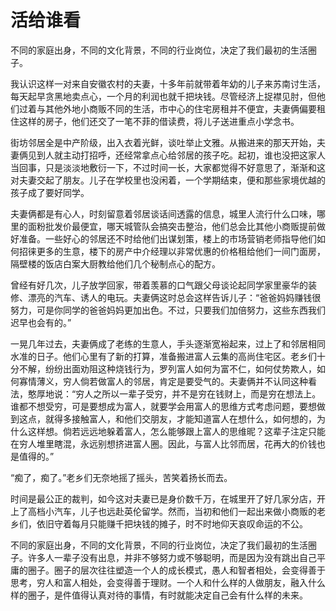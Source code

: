# 活给谁看

不同的家庭出身，不同的文化背景，不同的行业岗位，决定了我们最初的生活圈子。 

我认识这样一对来自安徽农村的夫妻，十多年前就带着年幼的儿子来苏南讨生活，每天起早贪黑地卖点心，一个月的利润也就千把块钱。尽管经济上捉襟见肘，但他们过着与其他外地小商贩不同的生活，市中心的住宅房租并不便宜，夫妻俩偏要租住这样的房子，他们还交了一笔不菲的借读费，将儿子送进重点小学念书。 

街坊邻居全是中产阶级，出入衣着光鲜，谈吐举止文雅。从搬进来的那天开始，夫妻俩见到人就主动打招呼，还经常拿点心给邻居的孩子吃。起初，谁也没把这家人当回事，只是淡淡地敷衍一下，不过时间一长，大家都觉得不好意思了，渐渐和这对夫妻交起了朋友。儿子在学校里也没闲着，一个学期结束，便和那些家境优越的孩子成了要好同学。 

夫妻俩都是有心人，时刻留意着邻居谈话间透露的信息，城里人流行什么口味，哪里的面粉批发价最便宜，哪天城管队会搞突击整治，他们总会比其他小商贩提前做好准备。一些好心的邻居还不时给他们出谋划策，楼上的市场营销老师指导他们如何招徕更多的生意，楼下的房产中介经理以非常优惠的价格租给他们一间门面房，隔壁楼的饭店白案大厨教给他们几个秘制点心的配方。 

曾经有好几次，儿子放学回家，带着羡慕的口气跟父母谈论起同学家里豪华的装修、漂亮的汽车、诱人的电玩。夫妻俩这时总会这样告诉儿子：“爸爸妈妈赚钱很努力，可是你同学的爸爸妈妈更加出色。不过，只要我们加倍努力，这些东西我们迟早也会有的。” 

一晃几年过去，夫妻俩成了老练的生意人，手头逐渐宽裕起来，过上了和邻居相同水准的日子。他们心里有了新的打算，准备搬进富人云集的高尚住宅区。老乡们十分不解，纷纷出面劝阻这种烧钱行为，罗列富人如何为富不仁，如何仗势欺人，如何寡情薄义，穷人倘若做富人的邻居，肯定是要受气的。夫妻俩并不认同这种看法，憨厚地说：“穷人之所以一辈子受穷，并不是穷在钱财上，而是穷在想法上。谁都不想受穷，可是要想成为富人，就要学会用富人的思维方式考虑问题，要想做到这点，就得多接触富人，和他们交朋友，才能知道富人在想什么，如何想的，为什么这样想。倘若远远地躲着富人，怎么能够跟上富人的思维昵？这辈子注定只能在穷人堆里瞎混，永远别想挤进富人圈。因此，与富人比邻而居，花再大的价钱也是值得的。” 

“痴了，痴了。”老乡们无奈地摇了摇头，苦笑着扬长而去。 

时间是最公正的裁判，如今这对夫妻已是身价数千万，在城里开了好几家分店，开上了高档小汽车，儿子也远赴英伦留学。然而，当初和他们一起出来做小商贩的老乡们，依旧守着每月只能赚千把块钱的摊子，时不时地仰天哀叹命运的不公。 

不同的家庭出身，不同的文化背景，不同的行业岗位，决定了我们最初的生活圈子。许多人一辈子没有出息，并非不够努力或不够聪明，而是因为没有跳出自己平庸的圈子。圈子的层次往往塑造一个人的成长模式，愚人和智者相处，会变得善于思考，穷人和富人相处，会变得善于理财。一个人和什么样的人做朋友，融入什么样的圈子，是件值得认真对待的事情，有时就能决定自己会有什么样的未来。